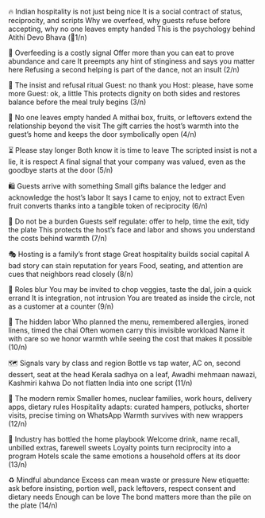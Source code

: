🔥 Indian hospitality is not just being nice
It is a social contract of status, reciprocity, and scripts
Why we overfeed, why guests refuse before accepting, why no one leaves empty handed
This is the psychology behind Atithi Devo Bhava
(🧵1/n)

🍛 Overfeeding is a costly signal
Offer more than you can eat to prove abundance and care
It preempts any hint of stinginess and says you matter here
Refusing a second helping is part of the dance, not an insult
(2/n)

🙅 The insist and refusal ritual
Guest: no thank you
Host: please, have some more
Guest: ok, a little
This protects dignity on both sides and restores balance before the meal truly begins
(3/n)

🎁 No one leaves empty handed
A mithai box, fruits, or leftovers extend the relationship beyond the visit
The gift carries the host’s warmth into the guest’s home and keeps the door symbolically open
(4/n)

⏳ Please stay longer
Both know it is time to leave
The scripted insist is not a lie, it is respect
A final signal that your company was valued, even as the goodbye starts at the door
(5/n)

🛍 Guests arrive with something
Small gifts balance the ledger and acknowledge the host’s labor
It says I came to enjoy, not to extract
Even fruit converts thanks into a tangible token of reciprocity
(6/n)

🧹 Do not be a burden
Guests self regulate: offer to help, time the exit, tidy the plate
This protects the host’s face and labor and shows you understand the costs behind warmth
(7/n)

🎭 Hosting is a family’s front stage
Great hospitality builds social capital
A bad story can stain reputation for years
Food, seating, and attention are cues that neighbors read closely
(8/n)

🤝 Roles blur
You may be invited to chop veggies, taste the dal, join a quick errand
It is integration, not intrusion
You are treated as inside the circle, not as a customer at a counter
(9/n)

🍳 The hidden labor
Who planned the menu, remembered allergies, ironed linens, timed the chai
Often women carry this invisible workload
Name it with care so we honor warmth while seeing the cost that makes it possible
(10/n)

🗺 Signals vary by class and region
Bottle vs tap water, AC on, second dessert, seat at the head
Kerala sadhya on a leaf, Awadhi mehmaan nawazi, Kashmiri kahwa
Do not flatten India into one script
(11/n)

📱 The modern remix
Smaller homes, nuclear families, work hours, delivery apps, dietary rules
Hospitality adapts: curated hampers, potlucks, shorter visits, precise timing on WhatsApp
Warmth survives with new wrappers
(12/n)

🏨 Industry has bottled the home playbook
Welcome drink, name recall, unbilled extras, farewell sweets
Loyalty points turn reciprocity into a program
Hotels scale the same emotions a household offers at its door
(13/n)

♻️ Mindful abundance
Excess can mean waste or pressure
New etiquette: ask before insisting, portion well, pack leftovers, respect consent and dietary needs
Enough can be love
The bond matters more than the pile on the plate
(14/n)


